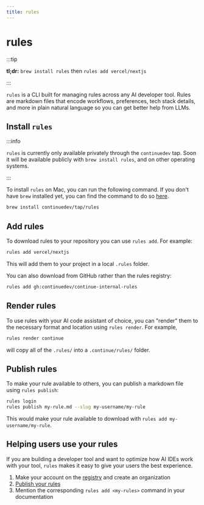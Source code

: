 ```yaml
---
title: rules
---
```


# rules

:::tip

**tl;dr:** `brew install rules` then `rules add vercel/nextjs`

:::

`rules` is a CLI built for managing rules across any AI developer tool. Rules are markdown files that encode workflows, preferences, tech stack details, and more in plain natural language so you can get better help from LLMs.

## Install `rules`

:::info

`rules` is currently only available privately through the `continuedev` tap. Soon it will be available publicly with `brew install rules`, and on other operating systems.

:::

To install `rules` on Mac, you can run the following command. If you don't have `brew` installed yet, you can find the command to do so [here](https://brew.sh/).

```bash
brew install continuedev/tap/rules
```

## Add rules

To download rules to your repository you can use `rules add`. For example:

```bash
rules add vercel/nextjs
```

This will add them to your project in a local `.rules` folder.

You can also download from GitHub rather than the rules registry:

```bash
rules add gh:continuedev/continue-internal-rules
```

## Render rules

To use rules with your AI code assistant of choice, you can "render" them to the necessary format and location using `rules render`. For example,

```bash
rules render continue
```

will copy all of the `.rules/` into a `.continue/rules/` folder.

## Publish rules

To make your rule available to others, you can publish a markdown file using `rules publish`:

```bash
rules login
rules publish my-rule.md --slug my-username/my-rule
```

This would make your rule available to download with `rules add my-username/my-rule`.

<!--
You can also publish a folder of markdown files:

```bash
rules publish ./my-rules --slug my-username/my-rules
``` -->

## Helping users use your rules

If you are building a developer tool and want to optimize how AI IDEs work with your tool, `rules` makes it easy to give your users the best experience.

1. Make your account on the [registry](https://hub.continue.dev/signup) and create an organization
2. [Publish your rules](index.md#publish-rules)
3. Mention the corresponding `rules add <my-rules>` command in your documentation
